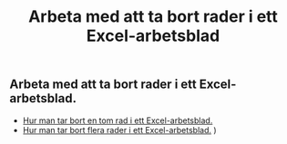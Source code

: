 ﻿---
title: Arbeta med att ta bort rader i ett Excel-arbetsblad
second_title: Documen
linktitle: Ta bort
type: docs
url: /sv/rows/delete/
keywords: Working with deleting row on an Excel worksheet. How to add rows on an Excel worksheet
description: Aspose.Cells Cloud REST API stöder borttagning av rader i ett Excel-arbetsblad. SDK stöder olika typer av utvecklingsspråk. Dessa inkluderar Android, C#, Go, Java, NodeJS, Perl, PHP, Python, Ruby och Swift.
weight: 20
kwords: Excel, Office Moln, REST API, Kalkylblad, PDF, CSV, Json, Markdown, Arbeta med att ta bort rader i ett Excel-kalkylblad
---
## Arbeta med att ta bort rader i ett Excel-arbetsblad.

- [Hur man tar bort en tom rad i ett Excel-arbetsblad.](/cells/sv/rows/delete/row/) 
- [Hur man tar bort flera rader i ett Excel-arbetsblad.](/cells/sv/rows/delete/rows/) ) 

